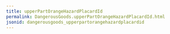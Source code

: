 ```yaml
---
title: upperPartOrangeHazardPlacardId
permalink: DangerousGoods.upperPartOrangeHazardPlacardId.html
jsonid: dangerousgoods_upperpartorangehazardplacardid
---
```

